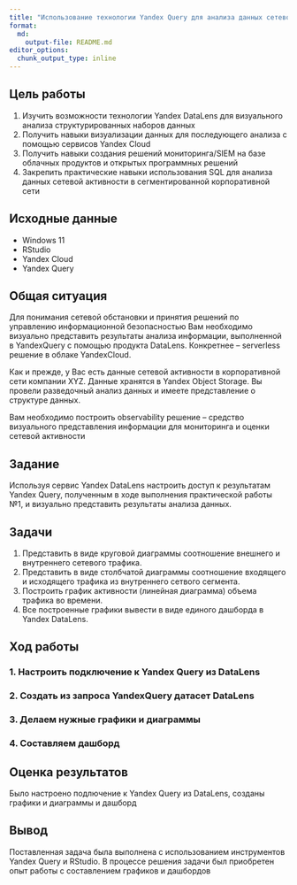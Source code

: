 ```yaml
---
title: "Использование технологии Yandex Query для анализа данных сетевой активности №1"
format:   
  md:
    output-file: README.md
editor_options: 
  chunk_output_type: inline
---
```


## Цель работы

1. Изучить возможности технологии Yandex DataLens для визуального анализа структурированных наборов данных
2. Получить навыки визуализации данных для последующего анализа с помощью сервисов Yandex Cloud
3. Получить навыки создания решений мониторинга/SIEM на базе облачных продуктов и открытых программных решений
4. Закрепить практические навыки использования SQL для анализа данных сетевой активности в сегментированной корпоративной сети

## Исходные данные

- Windows 11
- RStudio
- Yandex Cloud
- Yandex Query

## Общая ситуация

Для понимания сетевой обстановки и принятия решений по управлению информационной безопасностью Вам необходимо визуально представить результаты анализа информации, выполненной в YandexQuery с помощью продукта DataLens. Конкретнее – serverless решение в облаке YandexCloud.

Как и прежде, у Вас есть данные сетевой активности в корпоративной сети компании XYZ. Данные хранятся в Yandex Object Storage. Вы провели разведочный анализ данных и имеете представление о структуре данных.

Вам необходимо построить observability решение – средство визуального представления информации для мониторинга и оценки сетевой активности

## Задание

Используя сервис Yandex DataLens настроить доступ к результатам Yandex Query, полученным в ходе выполнения практической работы №1, и визуально представить результаты анализа данных.

## Задачи

1. Представить в виде круговой диаграммы соотношение внешнего и внутреннего сетевого трафика.
2. Представить в виде столбчатой диаграммы соотношение входящего и исходящего трафика из внутреннего сетвого сегмента.
3. Построить график активности (линейная диаграмма) объема трафика во времени.
4. Все построенные графики вывести в виде единого дашборда в Yandex DataLens.


## Ход работы

### 1. Настроить подключение к Yandex Query из DataLens


### 2. Создать из запроса YandexQuery датасет DataLens


### 3. Делаем нужные графики и диаграммы


### 4. Составляем дашборд


## Оценка результатов

Было настроено подлючение к Yandex Query из DataLens, созданы графики и диаграммы и дашборд

## Вывод

Поставленная задача была выполнена с использованием инструментов Yandex Query и RStudio. В процессе решения задачи был приобретен опыт работы с составлением графиков и дашбордов

